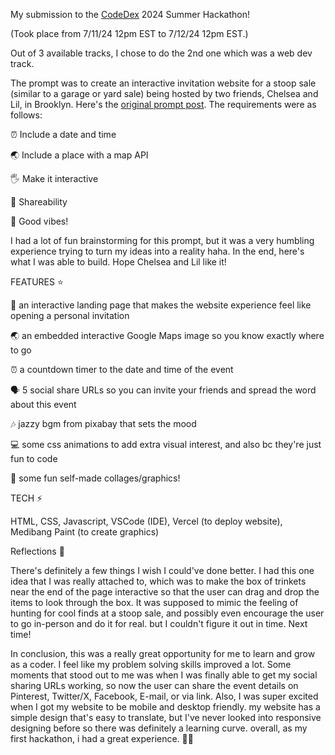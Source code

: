My submission to the [CodeDex](https://codedex.io/) 2024 Summer Hackathon! 

(Took place from 7/11/24 12pm EST to 7/12/24 12pm EST.)

Out of 3 available tracks, I chose to do the 2nd one which was a web dev track.

The prompt was to create an interactive invitation website for a stoop sale (similar to a garage or yard sale) being hosted by two friends, Chelsea and Lil, in Brooklyn. Here's the [original prompt post](https://www.instagram.com/reel/C9LOM5NuACA/?utm_source=ig_web_copy_link&igsh=MzRlODBiNWFlZA==). The requirements were as follows:

⏰ Include a date and time

🌏 Include a place with a map API

🖐 Make it interactive

🔗 Shareability

🌷 Good vibes!



I had a lot of fun brainstorming for this prompt, but it was a very humbling experience trying to turn my ideas into a reality haha. In the end, here's what I was able to build. Hope Chelsea and Lil like it!



FEATURES ⭐

💌 an interactive landing page that makes the website experience feel like opening a personal invitation

🌏 an embedded interactive Google Maps image so you know exactly where to go

⏰ a countdown timer to the date and time of the event

🗣 5 social share URLs so you can invite your friends and spread the word about this event

🎶 jazzy bgm from pixabay that sets the mood

💻 some css animations to add extra visual interest, and also bc they're just fun to code

🎨 some fun self-made collages/graphics!



TECH ⚡

HTML, CSS, Javascript, VSCode (IDE), Vercel (to deploy website), Medibang Paint (to create graphics)



Reflections 💭

There's definitely a few things I wish I could've done better. I had this one idea that I was really attached to, which was to make the box of trinkets near the end of the page interactive so that the user can drag and drop the items to look through the box. It was supposed to mimic the feeling of hunting for cool finds at a stoop sale, and possibly even encourage the user to go in-person and do it for real. but I couldn't figure it out in time. Next time!

In conclusion, this was a really great opportunity for me to learn and grow as a coder. I feel like my problem solving skills improved a lot. Some moments that stood out to me was when I was finally able to get my social sharing URLs working, so now the user can share the event details on Pinterest, Twitter/X, Facebook, E-mail, or via link. Also, I was super excited when I got my website to be mobile and desktop friendly. my website has a simple design that's easy to translate, but I've never looked into responsive designing before so there was definitely a learning curve. overall, as my first hackathon, i had a great experience. 🐸🍊
